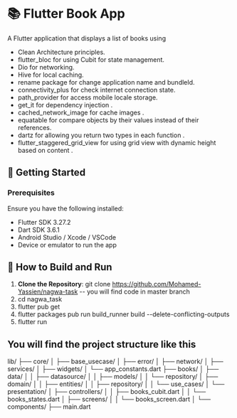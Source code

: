 # 📚 Flutter Book App

A Flutter application that displays a list of books using
   * Clean Architecture principles.
   *   flutter_bloc for using Cubit for state management.
   *   Dio for networking.
   *   Hive for local caching.
   *   rename  package for change application name and bundleId.
   *   connectivity_plus for check internet connection state.
   *   path_provider for access mobile locale storage.
   *   get_it for dependency injection .
   *   cached_network_image for cache images .
   *   equatable for compare objects by their values instead of their references.
   *   dartz for allowing you return two types in each function .
   *   flutter_staggered_grid_view for using grid view with dynamic height based on content .

## 🚀 Getting Started

### Prerequisites

Ensure you have the following installed:

- Flutter SDK 3.27.2
- Dart SDK  3.6.1
- Android Studio / Xcode / VSCode
- Device or emulator to run the app


## 🔧 How to Build and Run

1. **Clone the Repository**:
   git clone https://github.com/Mohamed-Yassien/nagwa-task -- you will find code in master branch
2.   cd nagwa_task
3.   flutter pub get
4.   flutter packages pub run build_runner build --delete-conflicting-outputs
5.   flutter run



## You will find the project structure like this 
lib/
├── core/
│   ├── base_usecase/
│   ├── error/
│   ├── network/
│   ├── services/
│   ├── widgets/
│   └── app_constants.dart
├── books/
│   ├── data/
│   │   ├── datasource/
│   │   ├── models/
│   │   └── repository/
│   ├── domain/
│   │   ├── entities/
│   │   ├── repository/
│   │   └── use_cases/
│   └── presentation/
│       ├── controllers/
│       │   ├── books_cubit.dart
│       │   └── books_states.dart
│       ├── screens/
│       │   └── books_screen.dart
│       └── components/
├── main.dart

